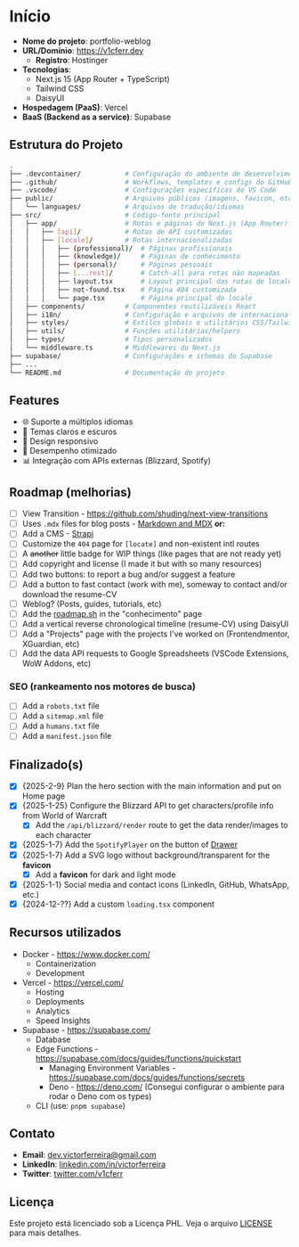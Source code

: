 # Início

- **Nome do projeto**: portfolio-weblog
- **URL/Domínio**: <https://v1cferr.dev>
  - **Registro**: Hostinger
- **Tecnologias**:
  - Next.js 15 (App Router + TypeScript)
  - Tailwind CSS
  - DaisyUI
- **Hospedagem (PaaS)**: Vercel
- **BaaS (Backend as a service)**: Supabase

## Estrutura do Projeto

```bash
.
├── .devcontainer/           # Configuração do ambiente de desenvolvimento (VS Code, Docker)
├── .github/                 # Workflows, templates e configs do GitHub
├── .vscode/                 # Configurações específicas do VS Code
├── public/                  # Arquivos públicos (imagens, favicon, etc.)
│   └── languages/           # Arquivos de tradução/idiomas
├── src/                     # Código-fonte principal
│   ├── app/                 # Rotas e páginas do Next.js (App Router)
│   │   ├── [api]/           # Rotas de API customizadas
│   │   ├── [locale]/        # Rotas internacionalizadas
│   │   │   ├── (professional)/  # Páginas profissionais
│   │   │   ├── (knowledge)/     # Páginas de conhecimento
│   │   │   ├── (personal)/      # Páginas pessoais
│   │   │   ├── [...rest]/       # Catch-all para rotas não mapeadas
│   │   │   ├── layout.tsx       # Layout principal das rotas de locale
│   │   │   ├── not-found.tsx    # Página 404 customizada
│   │   │   └── page.tsx         # Página principal do locale
│   ├── components/          # Componentes reutilizáveis React
│   ├── i18n/                # Configuração e arquivos de internacionalização
│   ├── styles/              # Estilos globais e utilitários CSS/Tailwind
│   ├── utils/               # Funções utilitárias/helpers
│   ├── types/               # Tipos personalizados
│   └── middleware.ts        # Middlewares do Next.js
├── supabase/                # Configurações e schemas do Supabase
├── ...
└── README.md                # Documentação do projeto
```

## Features

- 🌐 Suporte a múltiplos idiomas
- 🎨 Temas claros e escuros
- 📱 Design responsivo
- 🚀 Desempenho otimizado
- 📊 Integração com APIs externas (Blizzard, Spotify)

## Roadmap (melhorias)

- [ ] View Transition - <https://github.com/shuding/next-view-transitions>
- [ ] Uses `.mdx` files for blog posts - [Markdown and MDX](hhttps://nextjs.org/docs/app/building-your-application/configuring/mdx) **or:**
- [ ] Add a CMS - [Strapi](https://strapi.io/integrations/nextjs-cms)
- [ ] Customize the `404` page for `[locate]` and non-existent intl routes
- [ ] A ~~another~~ little badge for WIP things (like pages that are not ready yet)
- [ ] Add copyright and license (I made it but with so many resources)
- [ ] Add two buttons: to report a bug and/or suggest a feature
- [ ] Add a button to fast contact (work with me), someway to contact and/or download the resume-CV
- [ ] Weblog? (Posts, guides, tutorials, etc)
- [ ] Add the [roadmap.sh](https://roadmap.sh) in the "conhecimento" page
- [ ] Add a vertical reverse chronological timeline (resume-CV) using DaisyUI
- [ ] Add a "Projects" page with the projects I've worked on (Frontendmentor, XGuardian, etc)
- [ ] Add the data API requests to Google Spreadsheets (VSCode Extensions, WoW Addons, etc)

### SEO (rankeamento nos motores de busca)

- [ ] Add a `robots.txt` file
- [ ] Add a `sitemap.xml` file
- [ ] Add a `humans.txt` file
- [ ] Add a `manifest.json` file

## Finalizado(s)

- [x] {2025-2-9} Plan the hero section with the main information and put on Home page
- [x] {2025-1-25} Configure the Blizzard API to get characters/profile info from World of Warcraft
  - [x] Add the `/api/blizzard/render` route to get the data render/images to each character
- [x] {2025-1-7} Add the `SpotifyPlayer` on the button of [Drawer](https://daisyui.com/components/drawer/#drawer)
- [x] {2025-1-7} Add a SVG logo without background/transparent for the **favicon**
  - [x] Add a **favicon** for dark and light mode
- [x] {2025-1-1} Social media and contact icons (LinkedIn, GitHub, WhatsApp, etc.)
- [x] {2024-12-??} Add a custom `loading.tsx` component

## Recursos utilizados

- Docker - <https://www.docker.com/>
  - Containerization
  - Development
- Vercel - <https://vercel.com/>
  - Hosting
  - Deployments
  - Analytics
  - Speed Insights
- Supabase - <https://supabase.com/>
  - Database
  - Edge Functions - <https://supabase.com/docs/guides/functions/quickstart>
    - Managing Environment Variables - <https://supabase.com/docs/guides/functions/secrets>
    - Deno - <https://deno.com/> (Consegui configurar o ambiente para rodar o Deno com os types)
  - CLI (use: `pnpm supabase`)

## Contato

- **Email**: [dev.victorferreira@gmail.com](mailto:dev.victorferreira@gmail.com)
- **LinkedIn**: [linkedin.com/in/victorferreira](https://www.linkedin.com/in/victorferreira)
- **Twitter**: [twitter.com/v1cferr](https://twitter.com/v1cferr)

## Licença

Este projeto está licenciado sob a Licença PHL. Veja o arquivo [LICENSE](LICENSE) para mais detalhes.
